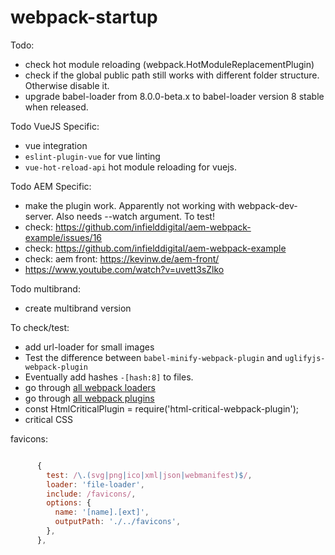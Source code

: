 # webpack-startup

Todo:
- check hot module reloading (webpack.HotModuleReplacementPlugin)
- check if the global public path still works with different folder structure. Otherwise disable it.
- upgrade babel-loader from 8.0.0-beta.x to babel-loader version 8 stable when released.

Todo VueJS Specific:
- vue integration
- `eslint-plugin-vue` for vue linting
- `vue-hot-reload-api` hot module reloading for vuejs.

Todo AEM Specific:
- make the plugin work. Apparently not working with webpack-dev-server. Also needs --watch argument. To test!
- check: https://github.com/infielddigital/aem-webpack-example/issues/16
- check: https://github.com/infielddigital/aem-webpack-example
- check: aem front: https://kevinw.de/aem-front/
- https://www.youtube.com/watch?v=uvett3sZlko

Todo multibrand:
- create multibrand version

To check/test:
- add url-loader for small images
- Test the difference between `babel-minify-webpack-plugin` and `uglifyjs-webpack-plugin`
- Eventually add hashes `-[hash:8]` to files.
- go through [all webpack loaders](https://webpack.js.org/loaders/)
- go through [all webpack plugins](https://webpack.js.org/plugins/)
- const HtmlCriticalPlugin = require('html-critical-webpack-plugin');
- critical CSS

favicons:
````javascript

      {
        test: /\.(svg|png|ico|xml|json|webmanifest)$/,
        loader: 'file-loader',
        include: /favicons/,
        options: {
          name: '[name].[ext]',
          outputPath: './../favicons',
        },
      },
````
